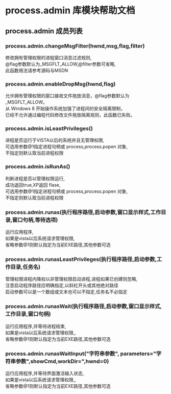 # process.admin 库模块帮助文档

<a id="process.admin"></a>
## process.admin 成员列表


<a id="process.admin.changeMsgFilter"></a>
### process.admin.changeMsgFilter(hwnd,msg,flag,filter) 
 修改拥有管理权限的进程窗口消息过滤规则,  
@flag参数默认为_MSGFLT_ALLOW,@filter参数可省略,  
此函数用法请参考源码与MSDN

<a id="process.admin.enableDropMsg"></a>
### process.admin.enableDropMsg(hwnd,flag) 
 允许拥有管理权限的窗口接收文件拖放消息，@flag参数默认为_MSGFLT_ALLOW。  
从 Windows 8 开始操作系统加强了进程间的安全隔离限制，  
已经不允许通过编程代码修改文件拖放隔离规则，此函数已失败。

<a id="process.admin.isLeastPrivileges"></a>
### process.admin.isLeastPrivileges() 
 进程是否运行于VISTA以后的系统并且无管理权限,  
可选用参数@1指定进程句柄或 process,process.popen 对象,  
不指定则默认取当前进程权限

<a id="process.admin.isRunAs"></a>
### process.admin.isRunAs() 
 判断进程是否以管理权限运行,  
成功返回true,XP返回 flase,  
可选用参数@1指定进程句柄或 process,process.popen 对象,  
不指定则默认取当前进程权限

<a id="process.admin.runas"></a>
### process.admin.runas(执行程序路径,启动参数,窗口显示样式,工作目录,窗口句柄,等待选项) 
 运行应用程序,  
如果是vista以后系统请求管理权限,  
省略参数@1则默认指定为当前EXE路径,其他参数可选

<a id="process.admin.runasLeastPrivileges"></a>
### process.admin.runasLeastPrivileges(执行程序路径,启动参数,工作目录,任务名) 
 管理权限进程内降权以非管理权限启动进程,进程如果已创建则忽略,  
注意启动程序路径应明确指定,以斜杠开头或其他绝对路径  
启动参数可以是一个数组或文本也可以不指定,任务名不必指定

<a id="process.admin.runasWait"></a>
### process.admin.runasWait(执行程序路径,启动参数,窗口显示样式,工作目录,窗口句柄) 
 运行应用程序,并等待进程结束,  
如果是vista以后系统请求管理权限,,  
省略参数@1则默认指定为当前EXE路径,其他参数可选

<a id="process.admin.runasWaitInput"></a>
### process.admin.runasWaitInput("字符串参数", parameters="字符串参数",showCmd,workDir=",hwnd=0) 
 运行应用程序,并等待界面激活输入状态,  
如果是vista以后系统请求管理权限,,  
省略参数@1则默认指定为当前EXE路径,其他参数可选
